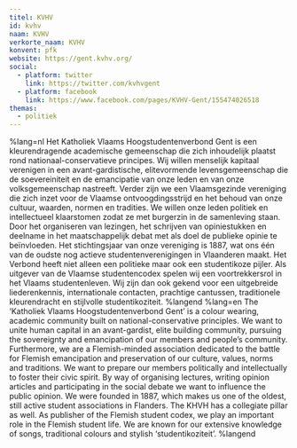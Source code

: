 ```yaml
---
titel: KVHV
id: kvhv
naam: KVHV
verkorte_naam: KVHV
konvent: pfk
website: https://gent.kvhv.org/
social:
  - platform: twitter
    link: https://twitter.com/kvhvgent
  - platform: facebook
    link: https://www.facebook.com/pages/KVHV-Gent/155474026518
themas:
  - politiek
---
```


%lang=nl Het Katholiek Vlaams Hoogstudentenverbond Gent is een kleurendragende academische gemeenschap die zich inhoudelijk plaatst rond nationaal-conservatieve principes. Wij willen menselijk kapitaal verenigen in een avant-gardistische, elitevormende levensgemeenschap die de soevereiniteit en de emancipatie van onze leden en van onze volksgemeenschap nastreeft.
Verder zijn we een Vlaamsgezinde vereniging die zich inzet voor de Vlaamse ontvoogdingsstrijd en het behoud van onze cultuur, waarden, normen en tradities. We willen onze leden politiek en intellectueel klaarstomen zodat ze met burgerzin in de samenleving staan. Door het organiseren van lezingen, het schrijven van opiniestukken en deelname in het maatschappelijk debat met als doel de publieke opinie te beïnvloeden. Het stichtingsjaar van onze vereniging is 1887, wat ons één van de oudste nog actieve studentenverenigingen in Vlaanderen maakt. Het Verbond heeft niet alleen een politieke maar ook een studentikoze pijler.
Als uitgever van de Vlaamse studentencodex spelen wij een voortrekkersrol in het Vlaams studentenleven. Wij zijn dan ook gekend voor een uitgebreide liederenkennis, internationale contacten, prachtige cantussen, traditionele kleurendracht en stijlvolle studentikoziteit. %langend %lang=en 
The ‘Katholiek Vlaams Hoogstudentenverbond Gent’ is a colour wearing, academic community built on national-conservative principles. We want to unite human capital in an avant-gardist, elite building community, pursuing the sovereignty and emancipation of our members and people’s community. Furthermore, we are a Flemish-minded association dedicated to the battle for Flemish emancipation and preservation of our culture, values, norms and traditions. We want to prepare our members politically and intellectually to foster their civic spirit. By way of organising lectures, writing opinion articles and participating in the social debate we want to influence the public opinion. We were founded in 1887, which makes us one of the oldest, still active student associations in Flanders. The KHVH has a collegiate pillar as well. As publisher of the Flemish student codex, we play an important role in the Flemish student life. We are known for our extensive knowledge of songs, traditional colours and stylish ‘studentikoziteit’. %langend

